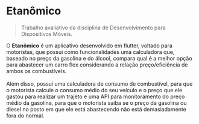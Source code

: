 # Etanômico
> Trabalho avaliativo da disciplina de Desenvolvimento para Dispositivos Móveis.

O **Etanômico** é um aplicativo desenvolvido em flutter, voltado para motoristas, que possui como funcionalidades uma calculadora que, baseado no preço da gasolina e do álcool, compara qual é a melhor opção para abastecer um carro flex considerando a relação preço/eficiência de ambos os combustíveis. 
<br><br>
Além disso, possui uma calculadora de consumo de combustível, para que o motorista calcule o consumo médio do seu veículo e o preço que ele gastou para realizar um trajeto e uma API para monitoramento do preço médio da gasolina, para que o motorista saiba se o preço da gasolina ou diesel no posto em que ele está abastecendo não está demasiadamente fora do normal.
